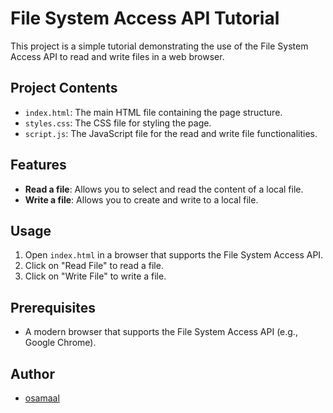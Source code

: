 
# File System Access API Tutorial

This project is a simple tutorial demonstrating the use of the File System Access API to read and write files in a web browser.

## Project Contents

- `index.html`: The main HTML file containing the page structure.
- `styles.css`: The CSS file for styling the page.
- `script.js`: The JavaScript file for the read and write file functionalities.

## Features

- **Read a file**: Allows you to select and read the content of a local file.
- **Write a file**: Allows you to create and write to a local file.

## Usage

1. Open `index.html` in a browser that supports the File System Access API.
2. Click on "Read File" to read a file.
3. Click on "Write File" to write a file.

## Prerequisites

- A modern browser that supports the File System Access API (e.g., Google Chrome).

## Author

- [osamaal](https://github.com/alaosama)

